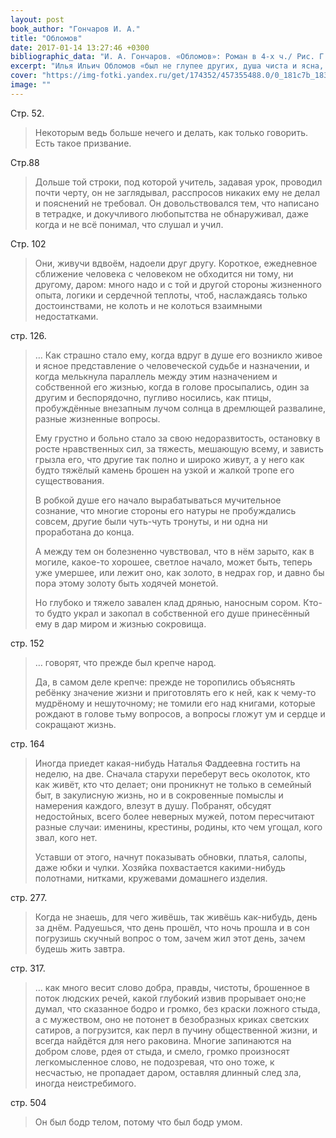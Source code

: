 ```yaml
---
layout: post
book_author: "Гончаров И. А."
title: "Обломов"
date: 2017-01-14 13:27:46 +0300
bibliographic_data: "И. А. Гончаров. «Обломов»: Роман в 4-х ч./ Рис. Г. Мазурина – Т.: «Укитувчи», 1985 г., 552 с."
excerpt: "Илья Ильич Обломов «был не глупее других, душа чиста и ясна, как стекло: благороден, нежен». А вот, поди ж ты, обломовщина, как образ жизни, всеми осуждается" 
cover: "https://img-fotki.yandex.ru/get/174352/457355488.0/0_181c7b_1839b912_orig.jpg"
image: ""
---
```


Стр. 52. 

> Некоторым ведь больше нечего и делать, как только говорить. Есть такое призвание.

Стр.88

> Дольше той строки, под которой учитель, задавая урок, проводил почти черту, он не заглядывал, расспросов никаких ему не делал и пояснений не требовал. Он довольствовался тем, что написано в тетрадке, и докучливого любопытства не обнаруживал, даже когда и не всё понимал, что слушал и учил.

Стр. 102

> Они, живучи вдвоём, надоели друг другу. Короткое, ежедневное сближение человека с человеком не обходится ни тому, ни другому, даром: много надо и с той и другой стороны жизненного опыта, логики и сердечной теплоты, чтоб, наслаждаясь только достоинствами, не колоть и не колоться взаимными недостатками.

стр. 126.

> … Как страшно стало ему, когда вдруг в душе его возникло живое и ясное представление о человеческой судьбе и назначении, и когда мелькнула параллель между этим назначением и собственной его жизнью, когда в голове просыпались, один за другим и беспорядочно, пугливо носились, как птицы, пробуждённые внезапным лучом солнца в дремлющей развалине, разные жизненные вопросы.
>
> Ему грустно и больно стало за свою недоразвитость, остановку в росте нравственных сил, за тяжесть, мешающую всему, и зависть грызла его, что другие так полно и широко живут, а у него как будто тяжёлый камень брошен на узкой и жалкой тропе его существования.
>
> В робкой душе его начало вырабатываться мучительное сознание, что многие стороны его натуры не пробуждались совсем, другие были чуть-чуть тронуты, и ни одна ни проработана до конца. 
>
> А между тем он болезненно чувствовал, что в нём зарыто, как в могиле, какое-то хорошее, светлое начало, может быть, теперь уже умершее, или лежит оно, как золото, в недрах гор, и давно бы пора этому золоту быть ходячей монетой.
>
> Но глубоко и тяжело завален клад дрянью, наносным сором. Кто-то будто украл и закопал в собственной его душе принесённый ему в дар миром и жизнью сокровища.

 стр. 152

> … говорят, что прежде был крепче народ.
>
> Да, в самом деле крепче: прежде не торопились объяснять ребёнку значение жизни и приготовлять его к ней, как к чему-то мудрёному и нешуточному; не томили его над книгами, которые рождают в голове тьму вопросов, а вопросы гложут ум и сердце и сокращают жизнь.

стр. 164

> Иногда приедет какая-нибудь Наталья Фаддеевна гостить на неделю, на две. Сначала старухи переберут весь околоток, кто как живёт, кто что делает; они проникнут не только в семейный быт, в закулисную жизнь, но и в сокровенные помыслы и намерения каждого, влезут в душу. Побранят, обсудят недостойных, всего более неверных мужей, потом пересчитают разные случаи: именины, крестины, родины, кто чем угощал, кого звал, кого нет.
>
> Уставши от этого, начнут показывать обновки, платья, салопы, даже юбки и чулки. Хозяйка похвастается какими-нибудь полотнами, нитками, кружевами домашнего изделия.

стр. 277.

> Когда не знаешь, для чего живёшь, так живёшь как-нибудь, день за днём. Радуешься, что день прошёл, что ночь прошла и в сон погрузишь скучный вопрос о том, зачем жил этот день, зачем будешь жить завтра.

стр. 317.

> … как много весит слово добра, правды, чистоты, брошенное в поток людских речей, какой глубокий извив прорывает оно;не думал, что сказанное бодро и громко, без краски ложного стыда, а с мужеством, оно не потонет в безобразных криках светских сатиров, а погрузится, как перл в пучину общественной жизни, и всегда найдётся для него раковина. Многие запинаются на добром слове, рдея от стыда, и смело, громко произносят легкомысленное слово, не подозревая, что оно тоже, к несчастью, не пропадает даром, оставляя длинный след зла, иногда неистребимого.

стр. 504

> Он был бодр телом, потому что был бодр умом.
